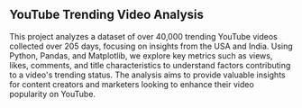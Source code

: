 ## YouTube Trending Video Analysis
This project analyzes a dataset of over 40,000 trending YouTube videos collected over 205 days, focusing on insights from the USA and India. Using Python, Pandas, and Matplotlib, we explore key metrics such as views, likes, comments, and title characteristics to understand factors contributing to a video's trending status. The analysis aims to provide valuable insights for content creators and marketers looking to enhance their video popularity on YouTube.
